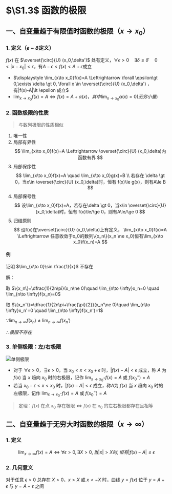 # $\S1.3$ 函数的极限
## 一、自变量趋于有限值时函数的极限（$x\rightarrow x_0$）
### 1. 定义（$\epsilon-\delta$定义）
$f(x)$ 在 $\overset{\circ}{U} (x_0,\delta')$ 处有定义，$\forall \epsilon \gt 0 \quad \exists \delta \le \delta' \quad 0\lt |x-x_0|\lt \epsilon$，有$A-\epsilon\lt f(x)\lt A+\epsilon$成立

* $\displaystyle \lim_{x\to x_0}f(x)=A \Leftrightarrow \forall \epsilon\gt 0,\exists \delta \gt 0, \forall x \in \overset{\circ}{U} (x_0,\delta') ，有|f(x)-A|\lt \epsilon 成立$
* $\displaystyle \lim_{x\to x_0}f(x)=A \Leftrightarrow f(x)=A+\alpha(x)，其中\displaystyle \lim_{x\to x_0}\alpha(x)=0(无穷小量)$

### 2. 函数极限的性质
> 与数列极限的性质相似

1. 唯一性
2. 局部有界性
  $$
  \lim_{x\to x_0}f(x)=A \Leftrightarrow \overset{\circ}{U} (x_0,\delta)内函数有界
  $$
3. 局部保序性
  $$
  \lim_{x\to x_0}f(x)=A \quad \lim_{x\to x_0}g(x)=B \\
  若存在 \delta \gt 0，当x\in \overset{\circ}{U} (x_0,\delta)时，恒有 f(x)\le g(x)，则有A\le B
  $$
4. 局部保号性
  $$
  设\lim_{x\to x_0}f(x)=A，若存在\delta \gt 0，当x\in \overset{\circ}{U} (x_0,\delta)时，恒有 f(x)\le/\ge 0，则有A\le/\ge 0
  $$
5. 归结原则
  $$
  设f(x)在\overset{\circ}{U} (x_0,\delta)上有定义，  \lim_{x\to x_0}f(x)=A \Leftrightarrow 任意收敛于x_0的数列\{x_n\}(x_n \ne x_0)恒有\lim_{x\to x_0}f(x_n)=A
  $$

#### 例
证明 $\lim_{x\to 0}\sin \frac{1}{x}$ 不存在

解：

取 $\{x_n\}=\dfrac{1}{2n\pi}(x_n\ne 0)\quad \lim_{n\to \infty}x_n=0 \quad \lim_{n\to \infty}f(x_n)=0$

取 $\{x_n'\}=\dfrac{1}{2n\pi+\frac{\pi}{2}}(x_n’\ne 0)\quad \lim_{n\to \infty}x_n'=0 \quad \lim_{n\to \infty}f(x_n')=1$

$\because \lim_{n\to \infty}f(x_n) \ne  \lim_{n\to \infty}f(x_n')$

$\therefore 极限不存在$

### 3. 单侧极限：左/右极限
![单侧极限](https://gitee.com/jason_ren/advanced-math-note/raw/main/assets/1/single-limit.png)

* 对于 $\forall \epsilon \gt 0$，$\exists \epsilon \gt 0$，当 $x_0\lt x \lt x_0+\epsilon$ 时，$|f(x)-A|\lt \epsilon$ 成立，称 $A$ 为 $f(x)$ 当 $x$ 趋向 $x_0$ 时的右极限，记作 $\displaystyle \lim_{x\to x_0^+}f(x)=A$ 或 $f(x_0^+)=A$
* 若当 $x_0-\epsilon\lt x \lt x_0$ 时，$|f(x)-A|\lt \epsilon$ 成立，称$A$为 $f(x)$ 当 $x$ 趋向 $x_0$ 时的左极限，记作 $\displaystyle \lim_{x\to x_0^-}f(x)=A$ 或 $f(x_0^-)=A$

> 定理：$f(x)$ 在点 $x_0$ 存在极限 $\Leftrightarrow$ $f(x)$ 在 $x_0$ 的左右极限都存在且相等
## 二、自变量趋于无穷大时函数的极限（$x\rightarrow \infty$）
### 1. 定义
$$
  \lim_{x\to \infty} f(x)=A \Leftrightarrow \forall \epsilon \gt 0, \exists X\gt 0,当|x|\gt X时,恒有|f(x)-A|\le \epsilon
$$
### 2. 几何意义
对于任意 $\epsilon \gt 0$ 总存在 $X\gt 0$，$x\gt X$ 或 $x\lt -X$ 时，曲线 $y=f(x)$ 位于 $y=A+\epsilon$ 与 $y=A-\epsilon$ 之间

